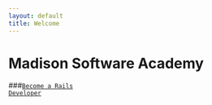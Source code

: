 ```yaml
---
layout: default
title: Welcome
---
```


Madison Software Academy
===

###<code>[Become a Rails Developer](/Learning_Rails/)</code>